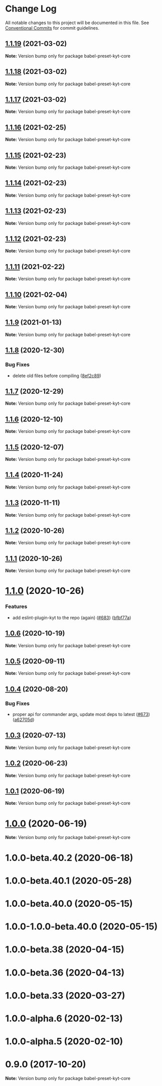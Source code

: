 # Change Log

All notable changes to this project will be documented in this file.
See [Conventional Commits](https://conventionalcommits.org) for commit guidelines.

## [1.1.19](http://github.com/nytimes/kyt/packages/kyt-babel-preset-core/compare/babel-preset-kyt-core@1.1.18...babel-preset-kyt-core@1.1.19) (2021-03-02)

**Note:** Version bump only for package babel-preset-kyt-core





## [1.1.18](http://github.com/nytimes/kyt/packages/kyt-babel-preset-core/compare/babel-preset-kyt-core@1.1.17...babel-preset-kyt-core@1.1.18) (2021-03-02)

**Note:** Version bump only for package babel-preset-kyt-core





## [1.1.17](http://github.com/nytimes/kyt/packages/kyt-babel-preset-core/compare/babel-preset-kyt-core@1.1.16...babel-preset-kyt-core@1.1.17) (2021-03-02)

**Note:** Version bump only for package babel-preset-kyt-core





## [1.1.16](http://github.com/nytimes/kyt/packages/kyt-babel-preset-core/compare/babel-preset-kyt-core@1.1.15...babel-preset-kyt-core@1.1.16) (2021-02-25)

**Note:** Version bump only for package babel-preset-kyt-core





## [1.1.15](http://github.com/nytimes/kyt/packages/kyt-babel-preset-core/compare/babel-preset-kyt-core@1.1.14...babel-preset-kyt-core@1.1.15) (2021-02-23)

**Note:** Version bump only for package babel-preset-kyt-core





## [1.1.14](http://github.com/nytimes/kyt/packages/kyt-babel-preset-core/compare/babel-preset-kyt-core@1.1.13...babel-preset-kyt-core@1.1.14) (2021-02-23)

**Note:** Version bump only for package babel-preset-kyt-core





## [1.1.13](http://github.com/nytimes/kyt/packages/kyt-babel-preset-core/compare/babel-preset-kyt-core@1.1.12...babel-preset-kyt-core@1.1.13) (2021-02-23)

**Note:** Version bump only for package babel-preset-kyt-core





## [1.1.12](http://github.com/nytimes/kyt/packages/kyt-babel-preset-core/compare/babel-preset-kyt-core@1.1.11...babel-preset-kyt-core@1.1.12) (2021-02-23)

**Note:** Version bump only for package babel-preset-kyt-core





## [1.1.11](http://github.com/nytimes/kyt/packages/kyt-babel-preset-core/compare/babel-preset-kyt-core@1.1.10...babel-preset-kyt-core@1.1.11) (2021-02-22)

**Note:** Version bump only for package babel-preset-kyt-core





## [1.1.10](http://github.com/nytimes/kyt/packages/kyt-babel-preset-core/compare/babel-preset-kyt-core@1.1.9...babel-preset-kyt-core@1.1.10) (2021-02-04)

**Note:** Version bump only for package babel-preset-kyt-core





## [1.1.9](http://github.com/nytimes/kyt/packages/kyt-babel-preset-core/compare/babel-preset-kyt-core@1.1.8...babel-preset-kyt-core@1.1.9) (2021-01-13)

**Note:** Version bump only for package babel-preset-kyt-core





## [1.1.8](http://github.com/nytimes/kyt/packages/kyt-babel-preset-core/compare/babel-preset-kyt-core@1.1.7...babel-preset-kyt-core@1.1.8) (2020-12-30)


### Bug Fixes

* delete old files before compiling ([8ef2c89](http://github.com/nytimes/kyt/packages/kyt-babel-preset-core/commit/8ef2c89a9a2f46a287803e293563cdea3116d77d))





## [1.1.7](http://github.com/nytimes/kyt/packages/kyt-babel-preset-core/compare/babel-preset-kyt-core@1.1.6...babel-preset-kyt-core@1.1.7) (2020-12-29)

**Note:** Version bump only for package babel-preset-kyt-core





## [1.1.6](http://github.com/nytimes/kyt/packages/kyt-babel-preset-core/compare/babel-preset-kyt-core@1.1.5...babel-preset-kyt-core@1.1.6) (2020-12-10)

**Note:** Version bump only for package babel-preset-kyt-core





## [1.1.5](http://github.com/nytimes/kyt/packages/kyt-babel-preset-core/compare/babel-preset-kyt-core@1.1.4...babel-preset-kyt-core@1.1.5) (2020-12-07)

**Note:** Version bump only for package babel-preset-kyt-core





## [1.1.4](http://github.com/nytimes/kyt/packages/kyt-babel-preset-core/compare/babel-preset-kyt-core@1.1.3...babel-preset-kyt-core@1.1.4) (2020-11-24)

**Note:** Version bump only for package babel-preset-kyt-core





## [1.1.3](http://github.com/nytimes/kyt/packages/kyt-babel-preset-core/compare/babel-preset-kyt-core@1.1.2...babel-preset-kyt-core@1.1.3) (2020-11-11)

**Note:** Version bump only for package babel-preset-kyt-core





## [1.1.2](http://github.com/nytimes/kyt/packages/kyt-babel-preset-core/compare/babel-preset-kyt-core@1.1.1...babel-preset-kyt-core@1.1.2) (2020-10-26)

**Note:** Version bump only for package babel-preset-kyt-core





## [1.1.1](http://github.com/nytimes/kyt/packages/kyt-babel-preset-core/compare/babel-preset-kyt-core@1.1.0...babel-preset-kyt-core@1.1.1) (2020-10-26)

**Note:** Version bump only for package babel-preset-kyt-core





# [1.1.0](http://github.com/nytimes/kyt/packages/kyt-babel-preset-core/compare/babel-preset-kyt-core@1.0.6...babel-preset-kyt-core@1.1.0) (2020-10-26)


### Features

* add eslint-plugin-kyt to the repo (again) ([#683](http://github.com/nytimes/kyt/packages/kyt-babel-preset-core/issues/683)) ([bfbf77a](http://github.com/nytimes/kyt/packages/kyt-babel-preset-core/commit/bfbf77a3f0f2f3cb624d9cfb10b42a7b2bc2f76d))





## [1.0.6](http://github.com/nytimes/kyt/packages/kyt-babel-preset-core/compare/babel-preset-kyt-core@1.0.5...babel-preset-kyt-core@1.0.6) (2020-10-19)

**Note:** Version bump only for package babel-preset-kyt-core





## [1.0.5](http://github.com/nytimes/kyt/packages/kyt-babel-preset-core/compare/babel-preset-kyt-core@1.0.4...babel-preset-kyt-core@1.0.5) (2020-09-11)

**Note:** Version bump only for package babel-preset-kyt-core





## [1.0.4](http://github.com/nytimes/kyt/packages/kyt-babel-preset-core/compare/babel-preset-kyt-core@1.0.3...babel-preset-kyt-core@1.0.4) (2020-08-20)


### Bug Fixes

* proper api for commander args, update most deps to latest ([#673](http://github.com/nytimes/kyt/packages/kyt-babel-preset-core/issues/673)) ([a62705d](http://github.com/nytimes/kyt/packages/kyt-babel-preset-core/commit/a62705da81bbec2aa04d7a69b49974e68bf0dc95))





## [1.0.3](http://github.com/nytimes/kyt/packages/kyt-babel-preset-core/compare/babel-preset-kyt-core@1.0.2...babel-preset-kyt-core@1.0.3) (2020-07-13)

**Note:** Version bump only for package babel-preset-kyt-core





## [1.0.2](http://github.com/nytimes/kyt/packages/kyt-babel-preset-core/compare/babel-preset-kyt-core@1.0.1...babel-preset-kyt-core@1.0.2) (2020-06-23)

**Note:** Version bump only for package babel-preset-kyt-core





## [1.0.1](http://github.com/nytimes/kyt/packages/kyt-babel-preset-core/compare/babel-preset-kyt-core@1.0.0-beta.40.2...babel-preset-kyt-core@1.0.1) (2020-06-19)

**Note:** Version bump only for package babel-preset-kyt-core





# [1.0.0](http://github.com/nytimes/kyt/packages/kyt-babel-preset-core/compare/babel-preset-kyt-core@1.0.0-beta.40.2...babel-preset-kyt-core@1.0.0) (2020-06-19)

**Note:** Version bump only for package babel-preset-kyt-core





# 1.0.0-beta.40.2 (2020-06-18)



# 1.0.0-beta.40.1 (2020-05-28)



# 1.0.0-beta.40.0 (2020-05-15)



# 1.0.0-1.0.0-beta.40.0 (2020-05-15)



# 1.0.0-beta.38 (2020-04-15)



# 1.0.0-beta.36 (2020-04-13)



# 1.0.0-beta.33 (2020-03-27)



# 1.0.0-alpha.6 (2020-02-13)



# 1.0.0-alpha.5 (2020-02-10)



# 0.9.0 (2017-10-20)

**Note:** Version bump only for package babel-preset-kyt-core
